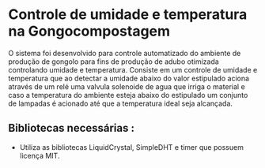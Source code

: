 # Controle de umidade e temperatura na Gongocompostagem
  O sistema foi desenvolvido para controle automatizado do ambiente de produção de gongolo para fins de produção de adubo otimizada controlando umidade e temperatura.
  Consiste em um controle de umidade e temperatura que ao detectar a umidade abaixo do valor estipulado aciona através de um relé uma valvula solenoide de agua que irriga o material e
  caso a temperatura do ambiente esteja abaixo do estipulado um conjunto de lampadas é acionado até que a temperatura ideal seja alcançada.

## Bibliotecas necessárias :

* Utiliza as bibliotecas LiquidCrystal, SimpleDHT e timer que possuem licença MIT.
